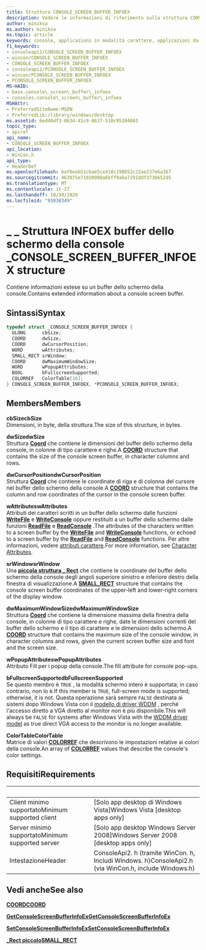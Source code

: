 ```yaml
---
title: Struttura CONSOLE_SCREEN_BUFFER_INFOEX
description: Vedere le informazioni di riferimento sulla struttura CONSOLE_SCREEN_BUFFER_INFOEX, che contiene informazioni estese su un buffer dello schermo della console.
author: miniksa
ms.author: miniksa
ms.topic: article
keywords: console, applicazioni in modalità carattere, applicazioni da riga di comando, applicazioni di terminale, api della console
f1_keywords:
- consoleapi2/CONSOLE_SCREEN_BUFFER_INFOEX
- wincon/CONSOLE_SCREEN_BUFFER_INFOEX
- CONSOLE_SCREEN_BUFFER_INFOEX
- consoleapi2/PCONSOLE_SCREEN_BUFFER_INFOEX
- wincon/PCONSOLE_SCREEN_BUFFER_INFOEX
- PCONSOLE_SCREEN_BUFFER_INFOEX
MS-HAID:
- base.console\_screen\_buffer\_infoex
- consoles.console\_screen\_buffer\_infoex
MSHAttr:
- PreferredSiteName:MSDN
- PreferredLib:/library/windows/desktop
ms.assetid: 6ed40df3-063d-41c9-8637-510c95104603
topic_type:
- apiref
api_name:
- CONSOLE_SCREEN_BUFFER_INFOEX
api_location:
- WinCon.h
api_type:
- HeaderDef
ms.openlocfilehash: baf6eeb51cbae5ce410c190852c22ae237e6a367
ms.sourcegitcommit: 463975e71920908a6bff9a6a7291ddf3736652d5
ms.translationtype: MT
ms.contentlocale: it-IT
ms.lasthandoff: 10/30/2020
ms.locfileid: "93038349"
---
```

# <a name="console_screen_buffer_infoex-structure"></a><span data-ttu-id="fb73d-104">\_ \_ Struttura INFOEX buffer dello schermo della console \_</span><span class="sxs-lookup"><span data-stu-id="fb73d-104">CONSOLE\_SCREEN\_BUFFER\_INFOEX structure</span></span>

<span data-ttu-id="fb73d-105">Contiene informazioni estese su un buffer dello schermo della console.</span><span class="sxs-lookup"><span data-stu-id="fb73d-105">Contains extended information about a console screen buffer.</span></span>

## <a name="syntax"></a><span data-ttu-id="fb73d-106">Sintassi</span><span class="sxs-lookup"><span data-stu-id="fb73d-106">Syntax</span></span>

```C
typedef struct _CONSOLE_SCREEN_BUFFER_INFOEX {
  ULONG      cbSize;
  COORD      dwSize;
  COORD      dwCursorPosition;
  WORD       wAttributes;
  SMALL_RECT srWindow;
  COORD      dwMaximumWindowSize;
  WORD       wPopupAttributes;
  BOOL       bFullscreenSupported;
  COLORREF   ColorTable[16];
} CONSOLE_SCREEN_BUFFER_INFOEX, *PCONSOLE_SCREEN_BUFFER_INFOEX;
```

## <a name="members"></a><span data-ttu-id="fb73d-107">Members</span><span class="sxs-lookup"><span data-stu-id="fb73d-107">Members</span></span>

<span data-ttu-id="fb73d-108">**cbSize**</span><span class="sxs-lookup"><span data-stu-id="fb73d-108">**cbSize**</span></span>  
<span data-ttu-id="fb73d-109">Dimensioni, in byte, della struttura.</span><span class="sxs-lookup"><span data-stu-id="fb73d-109">The size of this structure, in bytes.</span></span>

<span data-ttu-id="fb73d-110">**dwSize**</span><span class="sxs-lookup"><span data-stu-id="fb73d-110">**dwSize**</span></span>  
<span data-ttu-id="fb73d-111">Struttura [**Coord**](coord-str.md) che contiene le dimensioni del buffer dello schermo della console, in colonne di tipo carattere e righe.</span><span class="sxs-lookup"><span data-stu-id="fb73d-111">A [**COORD**](coord-str.md) structure that contains the size of the console screen buffer, in character columns and rows.</span></span>

<span data-ttu-id="fb73d-112">**dwCursorPosition**</span><span class="sxs-lookup"><span data-stu-id="fb73d-112">**dwCursorPosition**</span></span>  
<span data-ttu-id="fb73d-113">Struttura [**Coord**](coord-str.md) che contiene le coordinate di riga e di colonna del cursore nel buffer dello schermo della console.</span><span class="sxs-lookup"><span data-stu-id="fb73d-113">A [**COORD**](coord-str.md) structure that contains the column and row coordinates of the cursor in the console screen buffer.</span></span>

<span data-ttu-id="fb73d-114">**wAttributes**</span><span class="sxs-lookup"><span data-stu-id="fb73d-114">**wAttributes**</span></span>  
<span data-ttu-id="fb73d-115">Attributi dei caratteri scritti in un buffer dello schermo dalle funzioni [**WriteFile**](https://msdn.microsoft.com/library/windows/desktop/aa365747) e [**WriteConsole**](writeconsole.md) oppure restituiti a un buffer dello schermo dalle funzioni [**ReadFile**](https://msdn.microsoft.com/library/windows/desktop/aa365467) e [**ReadConsole**](readconsole.md) .</span><span class="sxs-lookup"><span data-stu-id="fb73d-115">The attributes of the characters written to a screen buffer by the [**WriteFile**](https://msdn.microsoft.com/library/windows/desktop/aa365747) and [**WriteConsole**](writeconsole.md) functions, or echoed to a screen buffer by the [**ReadFile**](https://msdn.microsoft.com/library/windows/desktop/aa365467) and [**ReadConsole**](readconsole.md) functions.</span></span> <span data-ttu-id="fb73d-116">Per altre informazioni, vedere [attributi carattere](console-screen-buffers.md#character-attributes).</span><span class="sxs-lookup"><span data-stu-id="fb73d-116">For more information, see [Character Attributes](console-screen-buffers.md#character-attributes).</span></span>

<span data-ttu-id="fb73d-117">**srWindow**</span><span class="sxs-lookup"><span data-stu-id="fb73d-117">**srWindow**</span></span>  
<span data-ttu-id="fb73d-118">Una [**piccola struttura \_ Rect**](small-rect-str.md) che contiene le coordinate del buffer dello schermo della console degli angoli superiore sinistro e inferiore destro della finestra di visualizzazione.</span><span class="sxs-lookup"><span data-stu-id="fb73d-118">A [**SMALL\_RECT**](small-rect-str.md) structure that contains the console screen buffer coordinates of the upper-left and lower-right corners of the display window.</span></span>

<span data-ttu-id="fb73d-119">**dwMaximumWindowSize**</span><span class="sxs-lookup"><span data-stu-id="fb73d-119">**dwMaximumWindowSize**</span></span>  
<span data-ttu-id="fb73d-120">Struttura [**Coord**](coord-str.md) che contiene la dimensione massima della finestra della console, in colonne di tipo carattere e righe, date le dimensioni correnti del buffer dello schermo e il tipo di carattere e le dimensioni dello schermo.</span><span class="sxs-lookup"><span data-stu-id="fb73d-120">A [**COORD**](coord-str.md) structure that contains the maximum size of the console window, in character columns and rows, given the current screen buffer size and font and the screen size.</span></span>

<span data-ttu-id="fb73d-121">**wPopupAttributes**</span><span class="sxs-lookup"><span data-stu-id="fb73d-121">**wPopupAttributes**</span></span>  
<span data-ttu-id="fb73d-122">Attributo Fill per i popup della console.</span><span class="sxs-lookup"><span data-stu-id="fb73d-122">The fill attribute for console pop-ups.</span></span>

<span data-ttu-id="fb73d-123">**bFullscreenSupported**</span><span class="sxs-lookup"><span data-stu-id="fb73d-123">**bFullscreenSupported**</span></span>  
<span data-ttu-id="fb73d-124">Se questo membro è `TRUE` , la modalità schermo intero è supportata; in caso contrario, non lo è.</span><span class="sxs-lookup"><span data-stu-id="fb73d-124">If this member is `TRUE`, full-screen mode is supported; otherwise, it is not.</span></span> <span data-ttu-id="fb73d-125">Questa operazione sarà sempre `FALSE` destinata ai sistemi dopo Windows Vista con il [modello di driver WDDM](https://docs.microsoft.com/windows-hardware/drivers/display/introduction-to-the-windows-vista-and-later-display-driver-model) , perché l'accesso diretto a VGA diretto al monitor non è più disponibile.</span><span class="sxs-lookup"><span data-stu-id="fb73d-125">This will always be `FALSE` for systems after Windows Vista with the [WDDM driver model](https://docs.microsoft.com/windows-hardware/drivers/display/introduction-to-the-windows-vista-and-later-display-driver-model) as true direct VGA access to the monitor is no longer available.</span></span>

<span data-ttu-id="fb73d-126">**ColorTable**</span><span class="sxs-lookup"><span data-stu-id="fb73d-126">**ColorTable**</span></span>  
<span data-ttu-id="fb73d-127">Matrice di valori [**COLORREF**](https://msdn.microsoft.com/library/windows/desktop/dd183449) che descrivono le impostazioni relative ai colori della console.</span><span class="sxs-lookup"><span data-stu-id="fb73d-127">An array of [**COLORREF**](https://msdn.microsoft.com/library/windows/desktop/dd183449) values that describe the console's color settings.</span></span>

## <a name="requirements"></a><span data-ttu-id="fb73d-128">Requisiti</span><span class="sxs-lookup"><span data-stu-id="fb73d-128">Requirements</span></span>

| &nbsp; | &nbsp; |
|-|-|
| <span data-ttu-id="fb73d-129">Client minimo supportato</span><span class="sxs-lookup"><span data-stu-id="fb73d-129">Minimum supported client</span></span> | <span data-ttu-id="fb73d-130">\[Solo app desktop di Windows Vista\]</span><span class="sxs-lookup"><span data-stu-id="fb73d-130">Windows Vista \[desktop apps only\]</span></span> |
| <span data-ttu-id="fb73d-131">Server minimo supportato</span><span class="sxs-lookup"><span data-stu-id="fb73d-131">Minimum supported server</span></span> | <span data-ttu-id="fb73d-132">\[Solo app desktop Windows Server 2008\]</span><span class="sxs-lookup"><span data-stu-id="fb73d-132">Windows Server 2008 \[desktop apps only\]</span></span> |
| <span data-ttu-id="fb73d-133">Intestazione</span><span class="sxs-lookup"><span data-stu-id="fb73d-133">Header</span></span> | <span data-ttu-id="fb73d-134">ConsoleApi2. h (tramite WinCon. h, Includi Windows. h)</span><span class="sxs-lookup"><span data-stu-id="fb73d-134">ConsoleApi2.h (via WinCon.h, include Windows.h)</span></span> |

## <a name="see-also"></a><span data-ttu-id="fb73d-135">Vedi anche</span><span class="sxs-lookup"><span data-stu-id="fb73d-135">See also</span></span>

[<span data-ttu-id="fb73d-136">**COORD**</span><span class="sxs-lookup"><span data-stu-id="fb73d-136">**COORD**</span></span>](coord-str.md)

[<span data-ttu-id="fb73d-137">**GetConsoleScreenBufferInfoEx**</span><span class="sxs-lookup"><span data-stu-id="fb73d-137">**GetConsoleScreenBufferInfoEx**</span></span>](getconsolescreenbufferinfoex.md)

[<span data-ttu-id="fb73d-138">**SetConsoleScreenBufferInfoEx**</span><span class="sxs-lookup"><span data-stu-id="fb73d-138">**SetConsoleScreenBufferInfoEx**</span></span>](setconsolescreenbufferinfoex.md)

[<span data-ttu-id="fb73d-139">**\_Rect piccolo**</span><span class="sxs-lookup"><span data-stu-id="fb73d-139">**SMALL\_RECT**</span></span>](small-rect-str.md)
